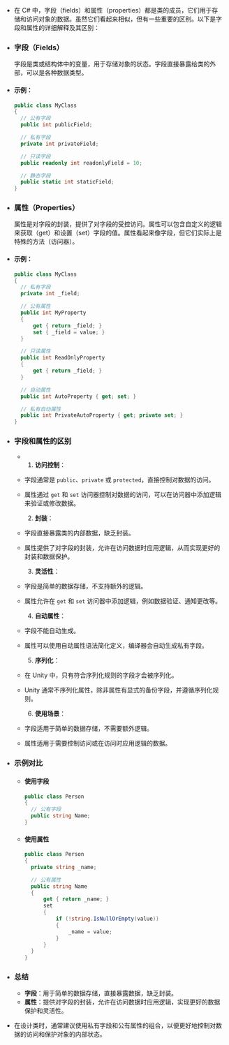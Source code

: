 - 在 C# 中，字段（fields）和属性（properties）都是类的成员，它们用于存储和访问对象的数据。虽然它们看起来相似，但有一些重要的区别。以下是字段和属性的详细解释及其区别：
- ### 字段（Fields）
  字段是类或结构体中的变量，用于存储对象的状态。字段直接暴露给类的外部，可以是各种数据类型。
- #### 示例：
  ```csharp
  public class MyClass
  {
    // 公有字段
    public int publicField;
  
    // 私有字段
    private int privateField;
  
    // 只读字段
    public readonly int readonlyField = 10;
  
    // 静态字段
    public static int staticField;
  }
  ```
- ### 属性（Properties）
  
  属性是对字段的封装，提供了对字段的受控访问。属性可以包含自定义的逻辑来获取（get）和设置（set）字段的值。属性看起来像字段，但它们实际上是特殊的方法（访问器）。
- #### 示例：
  ```csharp
  public class MyClass
  {
    // 私有字段
    private int _field;
  
    // 公有属性
    public int MyProperty
    {
        get { return _field; }
        set { _field = value; }
    }
  
    // 只读属性
    public int ReadOnlyProperty
    {
        get { return _field; }
    }
  
    // 自动属性
    public int AutoProperty { get; set; }
  
    // 私有自动属性
    public int PrivateAutoProperty { get; private set; }
  }
  ```
- ### 字段和属性的区别
	- 1. **访问控制**：
	- 字段通常是 `public`、`private` 或 `protected`，直接控制对数据的访问。
	- 属性通过 `get` 和 `set` 访问器控制对数据的访问，可以在访问器中添加逻辑来验证或修改数据。
	  
	  2. **封装**：
	- 字段直接暴露类的内部数据，缺乏封装。
	- 属性提供了对字段的封装，允许在访问数据时应用逻辑，从而实现更好的封装和数据保护。
	  
	  3. **灵活性**：
	- 字段是简单的数据存储，不支持额外的逻辑。
	- 属性允许在 `get` 和 `set` 访问器中添加逻辑，例如数据验证、通知更改等。
	  
	  4. **自动属性**：
	- 字段不能自动生成。
	- 属性可以使用自动属性语法简化定义，编译器会自动生成私有字段。
	  
	  5. **序列化**：
	- 在 Unity 中，只有符合序列化规则的字段才会被序列化。
	- Unity 通常不序列化属性，除非属性有显式的备份字段，并遵循序列化规则。
	  
	  6. **使用场景**：
	- 字段适用于简单的数据存储，不需要额外逻辑。
	- 属性适用于需要控制访问或在访问时应用逻辑的数据。
- ### 示例对比
	- #### 使用字段
	  ```csharp
	  public class Person
	  {
	    // 公有字段
	    public string Name;
	  }
	  ```
	- #### 使用属性
	  ```csharp
	  public class Person
	  {
	    private string _name;
	  
	    // 公有属性
	    public string Name
	    {
	        get { return _name; }
	        set
	        {
	            if (!string.IsNullOrEmpty(value))
	            {
	                _name = value;
	            }
	        }
	    }
	  }
	  ```
- ### 总结
	- **字段**：用于简单的数据存储，直接暴露数据，缺乏封装。
	- **属性**：提供对字段的封装，允许在访问数据时应用逻辑，实现更好的数据保护和灵活性。
- 在设计类时，通常建议使用私有字段和公有属性的组合，以便更好地控制对数据的访问和保护对象的内部状态。